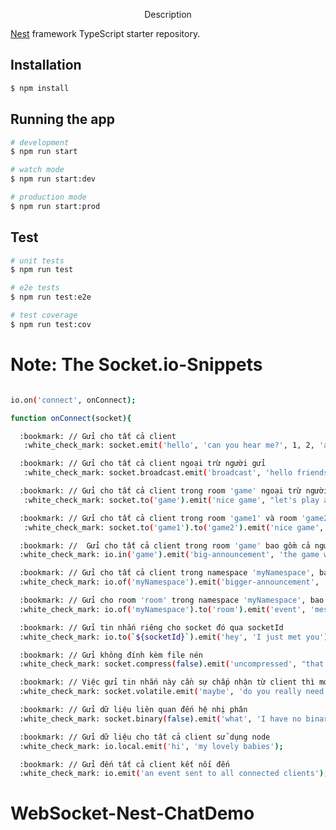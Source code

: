 <p align="center"
  <a href="http://nestjs.com/" target="blank"<img src="https://images.velog.io/images/1yongs_/post/9c535649-df85-4ce9-beee-7bbf29160a78/nestjs_socketio_redis.png" width="320" alt="Nest Logo" /</a
</p


## Description

[Nest](https://github.com/nestjs/nest) framework TypeScript starter repository.

## Installation

```bash
$ npm install
```

## Running the app

```bash
# development
$ npm run start

# watch mode
$ npm run start:dev

# production mode
$ npm run start:prod
```

## Test

```bash
# unit tests
$ npm run test

# e2e tests
$ npm run test:e2e

# test coverage
$ npm run test:cov
```

# **Note:** The **Socket.io-Snippets** 
```bash

io.on('connect', onConnect);

function onConnect(socket){

  :bookmark: // Gửi cho tất cả client
   :white_check_mark: socket.emit('hello', 'can you hear me?', 1, 2, 'abc');

  :bookmark: // Gửi cho tất cả client ngoại trừ người gửi
   :white_check_mark: socket.broadcast.emit('broadcast', 'hello friends!');

  :bookmark: // Gửi cho tất cả client trong room 'game' ngoại trừ người gửi
   :white_check_mark: socket.to('game').emit('nice game', "let's play a game");

  :bookmark: // Gửi cho tất cả client trong room 'game1' và room 'game2' ngoại trừ người gửi
   :white_check_mark: socket.to('game1').to('game2').emit('nice game', "let's play a game (too)");

  :bookmark: //  Gửi cho tất cả client trong room 'game' bao gồm cả người gửi
  :white_check_mark: io.in('game').emit('big-announcement', 'the game will start soon');

  :bookmark: // Gửi cho tất cả client trong namespace 'myNamespace', bao gồm cả người gửi
  :white_check_mark: io.of('myNamespace').emit('bigger-announcement', 'the tournament will start soon');

  :bookmark: // Gửi cho room 'room' trong namespace 'myNamespace', bao gồm cả người gửi
  :white_check_mark: io.of('myNamespace').to('room').emit('event', 'message');

  :bookmark: // Gửi tin nhắn riêng cho socket đó qua socketId
  :white_check_mark: io.to(`${socketId}`).emit('hey', 'I just met you');

  :bookmark: // Gửi không đính kèm file nén
  :white_check_mark: socket.compress(false).emit('uncompressed', "that's rough");

  :bookmark: // Việc gửi tin nhắn này cần sự chấp nhận từ client thì mới có thể đến được client
  :white_check_mark: socket.volatile.emit('maybe', 'do you really need it?');

  :bookmark: // Gửi dữ liệu liên quan đến hệ nhị phân
  :white_check_mark: socket.binary(false).emit('what', 'I have no binaries!');

  :bookmark: // Gửi dữ liệu cho tất cả client sử dụng node
  :white_check_mark: io.local.emit('hi', 'my lovely babies');

  :bookmark: // Gửi đến tất cả client kết nối đến
  :white_check_mark: io.emit('an event sent to all connected clients');

```
# WebSocket-Nest-ChatDemo

